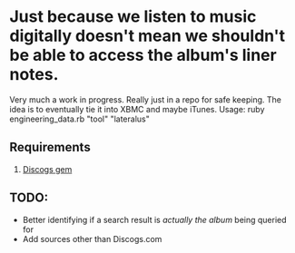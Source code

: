 # Just because we listen to music digitally doesn't mean we shouldn't be able to access the album's liner notes.

Very much a work in progress.  Really just in a repo for safe keeping.  The idea is to eventually tie it into XBMC and maybe iTunes.
Usage:
    ruby engineering_data.rb "tool" "lateralus"

## Requirements
1. [Discogs gem](http://github.com/buntine/discogs)

## TODO:
* Better identifying if a search result is *actually the album* being queried for
* Add sources other than Discogs.com
